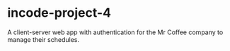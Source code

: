 # incode-project-4

A client-server web app with authentication for the Mr Coffee company to manage their schedules.
